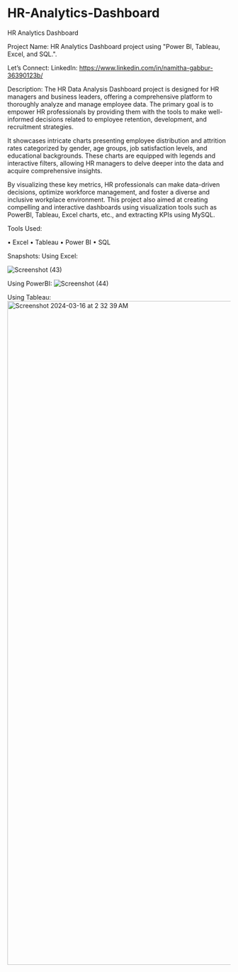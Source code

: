 # HR-Analytics-Dashboard
HR Analytics Dashboard

Project Name:
HR Analytics Dashboard project using "Power BI, Tableau, Excel, and SQL.".

Let’s Connect:
LinkedIn:  https://www.linkedin.com/in/namitha-gabbur-36390123b/

Description:
The HR Data Analysis Dashboard project is designed for HR managers and business leaders, offering a comprehensive platform to thoroughly analyze and manage employee data. The primary goal is to empower HR professionals by providing them with the tools to make well-informed decisions related to employee retention, development, and recruitment strategies.

It showcases intricate charts presenting employee distribution and attrition rates categorized by gender, age groups, job satisfaction levels, and educational backgrounds. These charts are equipped with legends and interactive filters, allowing HR managers to delve deeper into the data and acquire comprehensive insights.

By visualizing these key metrics, HR professionals can make data-driven decisions, optimize workforce management, and foster a diverse and inclusive workplace environment.
This project also aimed at creating compelling and interactive dashboards using visualization tools such as PowerBI, Tableau, Excel charts, etc., and extracting KPIs using MySQL.


Tools Used:

•	Excel
•	Tableau
•	Power BI
•	SQL

Snapshots:
Using Excel:

![Screenshot (43)](https://github.com/NamithaVGabbur/HR-Analytics-Dashboard/assets/155875958/44c9c014-d4fe-4b2e-92cb-e8d4fc0c944c)

Using PowerBI:
![Screenshot (44)](https://github.com/NamithaVGabbur/HR-Analytics-Dashboard/assets/155875958/2c93272a-24b8-46b5-bb22-7ddfb0c2060b)

Using Tableau:
<img width="1496" alt="Screenshot 2024-03-16 at 2 32 39 AM" src="https://github.com/NamithaVGabbur/HR-Analytics-Dashboard/assets/155875958/ee191f49-00c0-4f4c-a522-0bfbebd35f93">







